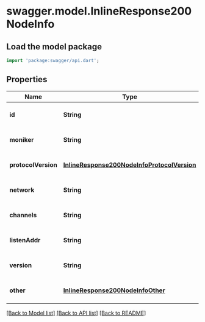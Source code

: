 # swagger.model.InlineResponse200NodeInfo

## Load the model package
```dart
import 'package:swagger/api.dart';
```

## Properties
Name | Type | Description | Notes
------------ | ------------- | ------------- | -------------
**id** | **String** |  | [optional] [default to null]
**moniker** | **String** |  | [optional] [default to null]
**protocolVersion** | [**InlineResponse200NodeInfoProtocolVersion**](InlineResponse200NodeInfoProtocolVersion.md) |  | [optional] [default to null]
**network** | **String** |  | [optional] [default to null]
**channels** | **String** |  | [optional] [default to null]
**listenAddr** | **String** |  | [optional] [default to null]
**version** | **String** | Tendermint version | [optional] [default to null]
**other** | [**InlineResponse200NodeInfoOther**](InlineResponse200NodeInfoOther.md) |  | [optional] [default to null]

[[Back to Model list]](../README.md#documentation-for-models) [[Back to API list]](../README.md#documentation-for-api-endpoints) [[Back to README]](../README.md)


